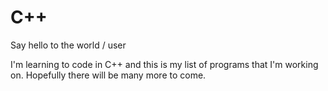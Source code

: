# C++
Say hello to the world / user

I'm learning to code in C++ and this is my list of programs that I'm working on. Hopefully there will be many more to come.
